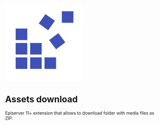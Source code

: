![Advanced CMS](assets/logo.png "Advanced CMS")

# Assets download

Episerver 11+ extension that allows to download folder with media files as ZIP.